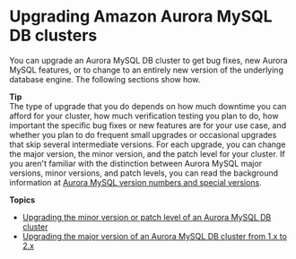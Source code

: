 # Upgrading Amazon Aurora MySQL DB clusters<a name="AuroraMySQL.Updates.Upgrading"></a>

 You can upgrade an Aurora MySQL DB cluster to get bug fixes, new Aurora MySQL features, or to change to an entirely new version of the underlying database engine\. The following sections show how\. 

**Tip**  
 The type of upgrade that you do depends on how much downtime you can afford for your cluster, how much verification testing you plan to do, how important the specific bug fixes or new features are for your use case, and whether you plan to do frequent small upgrades or occasional upgrades that skip several intermediate versions\. For each upgrade, you can change the major version, the minor version, and the patch level for your cluster\. If you aren't familiar with the distinction between Aurora MySQL major versions, minor versions, and patch levels, you can read the background information at [Aurora MySQL version numbers and special versions](AuroraMySQL.Updates.Versions.md)\. 

**Topics**
+ [Upgrading the minor version or patch level of an Aurora MySQL DB cluster](AuroraMySQL.Updates.Patching.md)
+ [Upgrading the major version of an Aurora MySQL DB cluster from 1\.x to 2\.x](AuroraMySQL.Updates.MajorVersionUpgrade.md)
